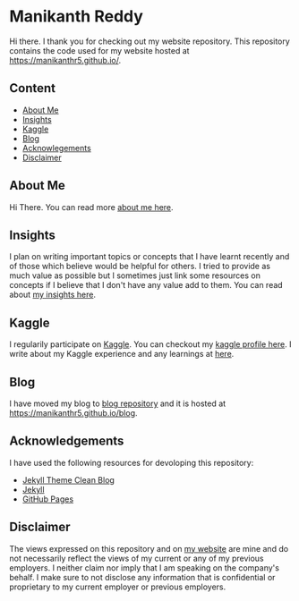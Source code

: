 # Manikanth Reddy
Hi there. I thank you for checking out my website repository. This repository contains the code used for my website hosted at <a href="https://manikanthr5.github.io" target="_blank">https://manikanthr5.github.io/</a>. 

## Content
- [About Me](#About-Me)
- [Insights](#Insights)
- [Kaggle](#Kaggle)
- [Blog](#Blog)
- [Acknowlegements](#Acknowledgements)
- [Disclaimer](#Disclaimer)

## About Me
Hi There. You can read more <a href="https://manikanthr5.github.io/about" target="_blank">about me here</a>.

## Insights
I plan on writing important topics or concepts that I have learnt recently and of those which believe would be helpful for others. I tried to provide as much value as possible but I sometimes just link some resources on concepts if I believe that I don't have any value add to them. You can read about <a href="https://manikanthr5.github.io/insights" target="_blank">my insights here</a>.

## Kaggle
I regularily participate on <a href="https://kaggle.com" target="_blank">Kaggle</a>. You can checkout my <a href="https://kaggle.com/manikanthr5" target="_blank">kaggle profile here</a>. I write about my Kaggle experience and any learnings at <a href="https://manikanthr5.github.io/kaggle">here</a>. 

## Blog
I have moved my blog to <a href="https://github.com/manikanthr5/blog/" target="_blank">blog repository</a> and it is hosted at <a href="https://manikanthr5.github.io/blog" target="_blank">https://manikanthr5.github.io/blog</a>.

## Acknowledgements
I have used the following resources for devoloping this repository:
- <a href="https://github.com/StartBootstrap/startbootstrap-clean-blog-jekyll" target="_blank">Jekyll Theme Clean Blog</a>
- <a href="https://jekyll.com" target="_blank">Jekyll</a>
- <a href="https://pages.github.com" target="_blank">GitHub Pages</a>

## Disclaimer
The views expressed on this repository and on <a href="https://manikanthr5.github.io" target="_blank">my website</a> are mine and do not necessarily reflect the views of my current or any of my previous employers. I neither claim nor imply that I am speaking on the company's behalf. I make sure to not disclose any information that is confidential or proprietary to my current employer or previous employers.  